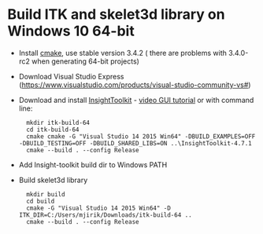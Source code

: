 # Build ITK and skelet3d library on Windows 10 64-bit

* Install [cmake](https://cmake.org/), use stable version 3.4.2 ( there are problems with 3.4.0-rc2 when generating 64-bit projects)
* Download Visual Studio Express (https://www.visualstudio.com/products/visual-studio-community-vs#)
* Download and install [InsightToolkit](http://www.itk.org/) - [video GUI tutorial](https://www.youtube.com/watch?v=f79joU6FTFQ) or with command line:

        mkdir itk-build-64
        cd itk-build-64
        cmake cmake -G "Visual Studio 14 2015 Win64" -DBUILD_EXAMPLES=OFF -DBUILD_TESTING=OFF -DBUILD_SHARED_LIBS=ON ..\InsightToolkit-4.7.1
        cmake --build . --config Release
        
* Add Insight-toolkit build dir to Windows PATH
* Build skelet3d library

        mkdir build
        cd build
        cmake -G "Visual Studio 14 2015 Win64" -D ITK_DIR=C:/Users/mjirik/Downloads/itk-build-64 ..
        cmake --build . --config Release
